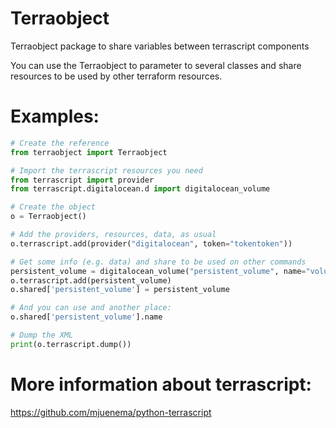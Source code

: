 # Terraobject

Terraobject package to share variables between terrascript components

You can use the Terraobject to parameter to several classes and share resources to be used by other terraform resources. 

# Examples:

```python
# Create the reference
from terraobject import Terraobject

# Import the terrascript resources you need
from terrascript import provider
from terrascript.digitalocean.d import digitalocean_volume

# Create the object
o = Terraobject()

# Add the providers, resources, data, as usual
o.terrascript.add(provider("digitalocean", token="tokentoken"))

# Get some info (e.g. data) and share to be used on other commands
persistent_volume = digitalocean_volume("persistent_volume", name="volume-nyc3-01", region="abc")
o.terrascript.add(persistent_volume)
o.shared['persistent_volume'] = persistent_volume

# And you can use and another place:
o.shared['persistent_volume'].name

# Dump the XML
print(o.terrascript.dump())
```

# More information about terrascript:
https://github.com/mjuenema/python-terrascript

